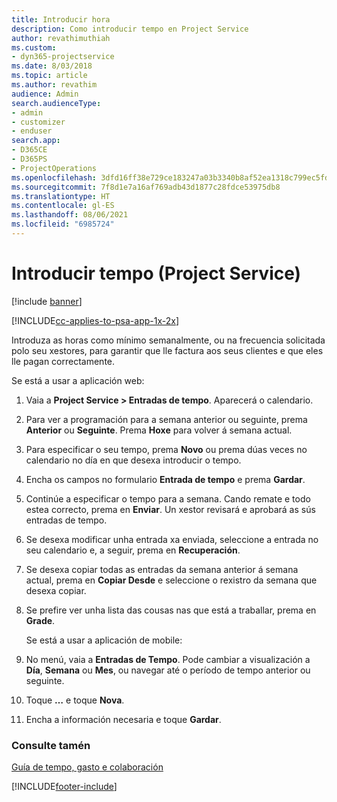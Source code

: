 ```yaml
---
title: Introducir hora
description: Como introducir tempo en Project Service
author: revathimuthiah
ms.custom:
- dyn365-projectservice
ms.date: 8/03/2018
ms.topic: article
ms.author: revathim
audience: Admin
search.audienceType:
- admin
- customizer
- enduser
search.app:
- D365CE
- D365PS
- ProjectOperations
ms.openlocfilehash: 3dfd16ff38e729ce183247a03b3340b8af52ea1318c799ec5fd544d7b94086be
ms.sourcegitcommit: 7f8d1e7a16af769adb43d1877c28fdce53975db8
ms.translationtype: HT
ms.contentlocale: gl-ES
ms.lasthandoff: 08/06/2021
ms.locfileid: "6985724"
---
```

# <a name="enter-time-project-service"></a>Introducir tempo (Project Service)

[!include [banner](../includes/psa-now-project-operations.md)]

[!INCLUDE[cc-applies-to-psa-app-1x-2x](../includes/cc-applies-to-psa-app-1x-2x.md)]

Introduza as horas como mínimo semanalmente, ou na frecuencia solicitada polo seu xestores, para garantir que lle factura aos seus clientes e que eles lle pagan correctamente.  
  
 Se está a usar a aplicación web:  
  
1. Vaia a **Project Service > Entradas de tempo**. Aparecerá o calendario.  
  
2. Para ver a programación para a semana anterior ou seguinte, prema **Anterior** ou **Seguinte**. Prema **Hoxe** para volver á semana actual.  
  
3. Para especificar o seu tempo, prema **Novo** ou prema dúas veces no calendario no día en que desexa introducir o tempo.  
  
4. Encha os campos no formulario **Entrada de tempo** e prema **Gardar**.  
  
5. Continúe a especificar o tempo para a semana. Cando remate e todo estea correcto, prema en **Enviar**. Un xestor revisará e aprobará as sús entradas de tempo.  
  
6. Se desexa modificar unha entrada xa enviada, seleccione a entrada no seu calendario e, a seguir, prema en **Recuperación**.  
  
7. Se desexa copiar todas as entradas da semana anterior á semana actual, prema en **Copiar Desde** e seleccione o rexistro da semana que desexa copiar.  
  
8. Se prefire ver unha lista das cousas nas que está a traballar, prema en **Grade**.  
  
   Se está a usar a aplicación de mobile:  
  
9. No menú, vaia a **Entradas de Tempo**.     Pode cambiar a visualización a **Día**, **Semana** ou **Mes**, ou navegar até o período de tempo anterior ou seguinte.  
  
10. Toque **…** e toque **Nova**.  
  
11. Encha a información necesaria e toque **Gardar**.  
  
### <a name="see-also"></a>Consulte tamén  
 [Guía de tempo, gasto e colaboración](../psa/time-expense-collaboration-guide.md)


[!INCLUDE[footer-include](../includes/footer-banner.md)]